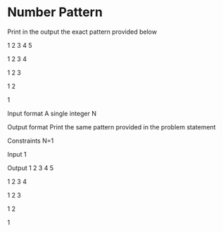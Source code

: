 # Number Pattern
Print in the output the exact pattern provided below

1 2 3 4 5

1 2 3 4

1 2 3

1 2

1

Input format
A single integer 
N

Output format
Print the same pattern provided in the problem statement

Constraints
N=1

Input
1

Output
1 2 3 4 5

1 2 3 4

1 2 3

1 2

1

